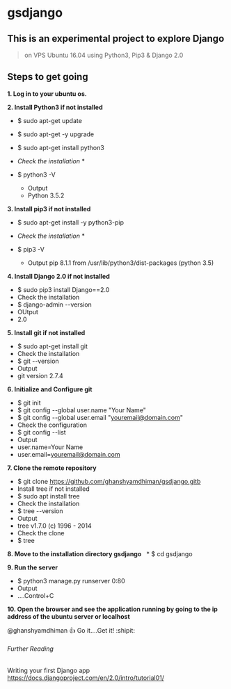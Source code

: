 # gsdjango

## This is an experimental project to explore Django
> on VPS Ubuntu 16.04 using Python3, Pip3 & Django 2.0

## Steps to get going

**1. Log in to your ubuntu os.**

**2. Install Python3 if not installed**
   * $ sudo apt-get update
   * $ sudo apt-get -y upgrade
   * $ sudo apt-get install python3
  
  * *Check the installation* *
  
  * $ python3 -V
    *  Output
    *  Python 3.5.2
     
**3. Install pip3 if not installed** 
  * $ sudo apt-get install -y python3-pip
  
  * *Check the installation* *
  
  * $ pip3 -V
    * Output pip 8.1.1 from /usr/lib/python3/dist-packages (python 3.5)

**4. Install Django 2.0 if not installed**
   * $ sudo pip3 install Django==2.0
   * Check the installation
   * $ django-admin --version
   * OUtput
   * 2.0

**5. Install git if not installed**
   * $ sudo apt-get install git
   * Check the installation
   * $ git --version
   * Output
   * git version 2.7.4

**6. Initialize and Configure git**
   * $ git init
   * $ git config --global user.name "Your Name"
   * $ git config --global user.email "youremail@domain.com"
   * Check the configuration
   * $ git config --list
   * Output
   * user.name=Your Name
   * user.email=youremail@domain.com

**7. Clone the remote repository**
   * $ git clone https://github.com/ghanshyamdhiman/gsdjango.gitb
   * Install tree if not installed
   * $ sudo apt install tree
   * Check the installation
   * $ tree --version
   * Output
   * tree v1.7.0 (c) 1996 - 2014
   * Check the clone
   * $ tree

**8. Move to the installation directory gsdjango**
   * $ cd gsdjango
   
**9. Run the server**
   * $ python3 manage.py runserver 0:80
   * Output
   * ....Control+C

**10. Open the browser and see the application running by going to the ip address of the ubuntu server or localhost**


@ghanshyamdhiman :+1: Go it....Get it! :shipit:
   
  ###### Further Reading
   Writing your first Django app 
   https://docs.djangoproject.com/en/2.0/intro/tutorial01/
     


